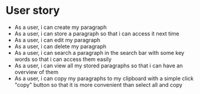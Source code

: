 # User story
* As a user, i can create my paragraph
* As a user, i can store a paragraph so that i can access it next time
* As a user, i can edit my paragraph
* As a user, i can delete my paragraph
* As a user, i can search a paragraph in the search bar with some key words so that i can access them easily
* As a user, i can view all my stored paragraphs so that i can have an overview of them
* As a user, i can copy my paragraphs to my clipboard with a simple click "copy" button so that it is more convenient than select all and copy 

